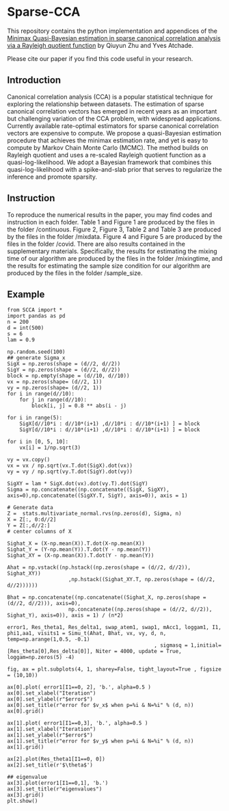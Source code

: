 # Sparse-CCA

This repository contains the python implementation and appendices of the [Minimax Quasi-Bayesian estimation in sparse canonical correlation analysis via a Rayleigh quotient function](https://arxiv.org/pdf/2010.08627.pdf) by Qiuyun Zhu and Yves Atchade.

Please cite our paper if you find this code useful in your research. 

## Introduction
Canonical correlation analysis (CCA) is a popular statistical technique for exploring the relationship between datasets. The estimation of sparse canonical correlation vectors has emerged in recent years as an important but challenging variation of the CCA problem, with widespread applications. Currently available rate-optimal estimators for sparse canonical correlation vectors are expensive to compute. We propose a quasi-Bayesian estimation procedure that achieves the minimax estimation rate, and yet is easy to compute by Markov Chain Monte Carlo (MCMC). The method builds on Rayleigh quotient and uses a re-scaled Rayleigh quotient function as a quasi-log-likelihood. We adopt a Bayesian framework that combines this quasi-log-likelihood with a spike-and-slab prior that serves to regularize the inference and promote sparsity. 

## Instruction
To reproduce the numerical results in the paper, you may find codes and instruction in each folder. Table 1 and Figure 1 are produced by the files in the folder /continuous. Figure 2, Figure 3, Table 2 and Table 3 are produced by the files in the folder /mixdata. Figure 4 and Figure 5 are produced by the files in the folder /covid. There are also results contained in the supplementary materials. Specifically, the results for estimating the mixing time of our algorithm are produced by the files in the folder /mixingtime, and the results for estimating the sample size condition for our algorithm are produced by the files in the folder /sample_size.

## Example
```
from SCCA import *
import pandas as pd
n = 200
d = int(500)
s = 6
lam = 0.9

np.random.seed(100)
## generate Sigma_x
SigX = np.zeros(shape = (d//2, d//2))
SigY = np.zeros(shape = (d//2, d//2))
block = np.empty(shape = (d//10, d//10))
vx = np.zeros(shape= (d//2, 1))
vy = np.zeros(shape= (d//2, 1))
for i in range(d//10):
    for j in range(d//10):
        block[i, j] = 0.8 ** abs(i - j)
        
for i in range(5):
    SigX[d//10*i : d//10*(i+1) ,d//10*i : d//10*(i+1) ] = block
    SigY[d//10*i : d//10*(i+1) ,d//10*i : d//10*(i+1) ] = block

for i in [0, 5, 10]:
    vx[i] = 1/np.sqrt(3)

vy = vx.copy()
vx = vx / np.sqrt(vx.T.dot(SigX).dot(vx))
vy = vy / np.sqrt(vy.T.dot(SigY).dot(vy))

SigXY = lam * SigX.dot(vx).dot(vy.T).dot(SigY)
Sigma = np.concatenate((np.concatenate((SigX, SigXY), axis=0),np.concatenate((SigXY.T, SigY), axis=0)), axis = 1)

# Generate data
Z =  stats.multivariate_normal.rvs(np.zeros(d), Sigma, n)
X = Z[:, 0:d//2]
Y = Z[:,d//2:]
# center columns of X

Sighat_X = (X-np.mean(X)).T.dot(X-np.mean(X))
Sighat_Y = (Y-np.mean(Y)).T.dot(Y - np.mean(Y))
Sighat_XY = (X-np.mean(X)).T.dot(Y - np.mean(Y))

Ahat = np.vstack((np.hstack((np.zeros(shape = (d//2, d//2)), Sighat_XY))
                    ,np.hstack((Sighat_XY.T, np.zeros(shape = (d//2, d//2))))))

Bhat = np.concatenate((np.concatenate((Sighat_X, np.zeros(shape = (d//2, d//2))), axis=0),
                    np.concatenate((np.zeros(shape = (d//2, d//2)), Sighat_Y), axis=0)), axis = 1) / (n*2)
 
error1, Res_theta1, Res_delta1, swap_atem1, swap1, mAcc1, loggam1, I1, phi1,aa1, visits1 = Simu_t(Ahat, Bhat, vx, vy, d, n, temp=np.arange(1,0.5, -0.1)
                                                , sigmasq = 1,initial=[Res_theta[0],Res_delta[0]], Niter = 4000, update = True, loggam=np.zeros(5) -4)

fig, ax = plt.subplots(4, 1, sharey=False, tight_layout=True , figsize = (10,10))

ax[0].plot( error1[I1==0, 2], 'b.', alpha=0.5 )
ax[0].set_xlabel("Iteration")
ax[0].set_ylabel(r"$error$")
ax[0].set_title(r"error for $v_x$ when p=%i & N=%i" % (d, n))
ax[0].grid()

ax[1].plot( error1[I1==0,3], 'b.', alpha=0.5 )
ax[1].set_xlabel("Iteration")
ax[1].set_ylabel(r"$error$")
ax[1].set_title(r"error for $v_y$ when p=%i & N=%i" % (d, n))
ax[1].grid()

ax[2].plot(Res_theta1[I1==0, 0]) 
ax[2].set_title(r'$\theta$')

## eigenvalue
ax[3].plot(error1[I1==0,1], 'b.')
ax[3].set_title(r"eigenvalues")
ax[3].grid()
plt.show()
```
